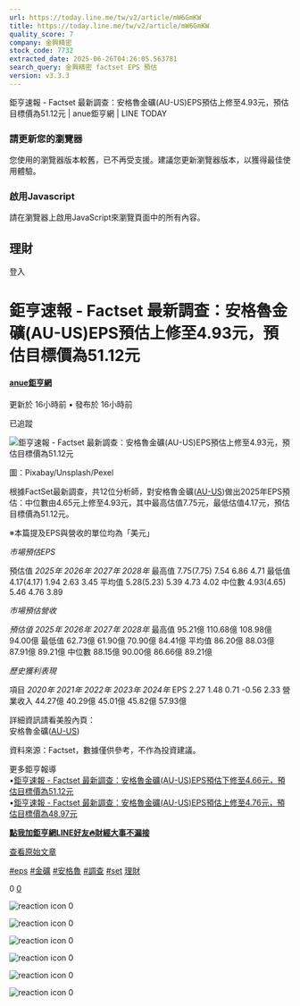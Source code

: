 ```yaml
---
url: https://today.line.me/tw/v2/article/mW6GmKW
title: https://today.line.me/tw/v2/article/mW6GmKW
quality_score: 7
company: 金興精密
stock_code: 7732
extracted_date: 2025-06-26T04:26:05.563781
search_query: 金興精密 factset EPS 預估
version: v3.3.3
---
```


鉅亨速報 - Factset 最新調查：安格魯金礦(AU-US)EPS預估上修至4.93元，預估目標價為51.12元 | anue鉅亨網 | LINE TODAY


### 請更新您的瀏覽器

您使用的瀏覽器版本較舊，已不再受支援。建議您更新瀏覽器版本，以獲得最佳使用體驗。

### 啟用Javascript

請在瀏覽器上啟用JavaScript來瀏覽頁面中的所有內容。

 

## 理財

登入

# 鉅亨速報 - Factset 最新調查：安格魯金礦(AU-US)EPS預估上修至4.93元，預估目標價為51.12元

#### [anue鉅亨網](/tw/v3/publisher/100140)

更新於 16小時前 • 發布於 16小時前

已追蹤

![鉅亨速報 - Factset 最新調查：安格魯金礦(AU-US)EPS預估上修至4.93元，預估目標價為51.12元](https://today-obs.line-scdn.net/0h9-5PomnEZgIIKXg-7RUZVTB_anM7T3wLKk18My8sPzVxBXRQPE41YX8gOy51GyZUKE8tY395aGB1TSddZw/w644)

圖：Pixabay/Unsplash/Pexel

根據FactSet最新調查，共12位分析師，對安格魯金礦([AU-US](https://invest.cnyes.com/usstock/detail/AU?utm_source=line&utm_medium=RSS))做出2025年EPS預估：中位數由4.65元上修至4.93元，其中最高估值7.75元，最低估值4.17元，預估目標價為51.12元。

※本篇提及EPS與營收的單位均為「美元」

*市場預估EPS*

預估值 *2025年* *2026年* *2027年* *2028年* 最高值 7.75(7.75) 7.54 6.86 4.71 最低值 4.17(4.17) 1.94 2.63 3.45 平均值 5.28(5.23) 5.39 4.73 4.02 中位數 4.93(4.65) 5.46 4.76 3.89

*市場預估營收*

*預估值* *2025年* *2026年* *2027年* *2028年* 最高值 95.21億 110.68億 108.98億 94.00億 最低值 62.73億 61.90億 70.90億 84.41億 平均值 86.20億 88.03億 87.91億 89.21億 中位數 88.15億 90.00億 86.66億 89.21億

*歷史獲利表現*

項目 *2020年* *2021年* *2022年* *2023年* *2024年* EPS 2.27 1.48 0.71 -0.56 2.33 營業收入 44.27億 40.29億 45.01億 45.82億 57.93億

詳細資訊請看美股內頁：  
安格魯金礦([AU-US](https://invest.cnyes.com/usstock/detail/AU?utm_source=line&utm_medium=RSS))

資料來源：Factset，數據僅供參考，不作為投資建議。

更多鉅亨報導  
•[鉅亨速報 - Factset 最新調查：安格魯金礦(AU-US)EPS預估下修至4.66元，預估目標價為51.12元](https://news.cnyes.com/news/id/6020701?utm_source=line&utm_medium=RSS&utm_campaign=relate)  
•[鉅亨速報 - Factset 最新調查：安格魯金礦(AU-US)EPS預估上修至4.76元，預估目標價為48.97元](https://news.cnyes.com/news/id/6000862?utm_source=line&utm_medium=RSS&utm_campaign=relate)

**[點我加鉅亨網LINE好友🔥財經大事不漏接](https://bit.ly/3aIkfkf)**

[查看原始文章](https://news.cnyes.com/news/id/6038477?utm_source=line&utm_medium=RSS&utm_campaign=content)

[#eps](/tw/v2/tag/g7Pl59?tag=eps)  [#金礦](/tw/v2/tag/3n73nG?tag=%E9%87%91%E7%A4%A6)  [#安格魯](/tw/v2/tag/dLlKX3?tag=%E5%AE%89%E6%A0%BC%E9%AD%AF)  [#調查](/tw/v2/tag/mqDPL9?tag=%E8%AA%BF%E6%9F%A5)  [#set](/tw/v2/tag/Pz7L5G?tag=set)  [理財](/tw/v3/page/finance)

0
   [0](/tw/v2/comment/article/mW6GmKW)

![reaction icon]() 
0

![reaction icon]() 
0

![reaction icon]() 
0

![reaction icon]() 
0

![reaction icon]() 
0

![reaction icon]() 
0